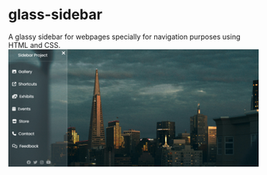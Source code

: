 # glass-sidebar
A glassy sidebar for webpages specially for navigation purposes using HTML and CSS.
<img src="glass-sidebar.png">
